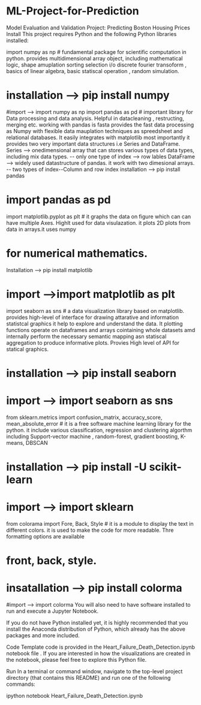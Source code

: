 # ML-Project-for-Prediction

Model Evaluation and Validation
Project: Predicting Boston Housing Prices
Install
This project requires Python and the following Python libraries installed:

import numpy as np  # fundamental package for scientific computation in python. provides multidimensional array object, including mathematical logic, shape amuplation 
 sorting selection i/o discrete fourier transoform , basics of linear algebra, basic statiscal operation , random simulation.
# installation --> pip install numpy
#import --> import numpy as np
import pandas as  pd  # important library for Data processing and data analysis. Helpful in datacleaning , restructing, merging etc. working with pandas is fasta 
provides the fast data processing as Numpy with flexible data mauplation techniques as spreedsheet and relational databases. It easily integrates with matplotlib
 most importantly it provides two very important data structures i.e Series and DataFrame.
 Series --> onedimensional array that can stores various types of data types, including mix data types. -- only one type of index --> row lables
 DataFrame --> widely used datastructure of pandas. it work with two dimesional arrays. -- two types of index--Column and row index
 installation --> pip install pandas
# import pandas as pd
import matplotlib.pyplot as plt  # it graphs the data on figure which can can have multiple Axes. Highlt used for data visulazation. it plots 2D plots from data in arrays.it uses numpy 
# for numerical mathematics.
Installation --> pip install matplotlib
# import -->import matplotlib as plt
import seaborn as sns # a data visualization library based on matplotlib. provides high-level of interface for drawing attarative and information statistcal graphics
 it help to explore and understand the data. It plotting functions operate on dataframes and arrays cointaining whole datasets amd internally perform the necessary 
 semantic mapping asn statiscal aggregation to produce informative plots. Provies High level of API for statical graphics.
# installation --> pip install seaborn
# import --> import seaborn as sns

from sklearn.metrics import confusion_matrix, accuracy_score, mean_absolute_error # it is a free software machine learning library for the python. 
 it include various classification, regression and clustering algorthm including Support-vector machine , random-forest, gradient boosting, K-means, DBSCAN
# installation --> pip install -U scikit-learn
# import --> import sklearn
from colorama import Fore, Back, Style  # it is a module to display the text in different colors. it is used to make the code for more readable. Thre formatting options are available
# front, back, style. 
# insatallation --> pip install colorma 
#import --> import colorma 
You will also need to have software installed to run and execute a Jupyter Notebook.

If you do not have Python installed yet, it is highly recommended that you install the Anaconda distribution of Python, which already has the above packages and more included.

Code
Template code is provided in the Heart_Failure_Death_Detection.ipynb notebook file . If you are interested in how the visualizations are created in the notebook, please feel free to explore this Python file.

Run
In a terminal or command window, navigate to the top-level project directory (that contains this README) and run one of the following commands:

ipython notebook Heart_Failure_Death_Detection.ipynb
